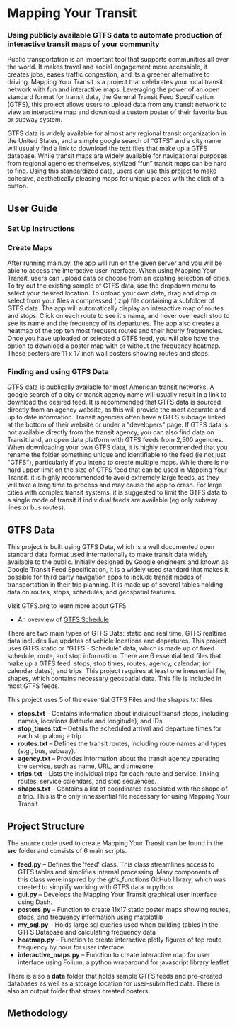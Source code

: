 # Mapping Your Transit

### **Using publicly available GTFS data to automate production of interactive transit maps of your community**

Public transportation is an important tool that supports communities all over the world. It makes travel and social engagement more accessible, it creates jobs, eases traffic congestion, and its a greener alternative to driving. Mapping Your Transit is a project that celebrates your local transit network with fun and interactive maps. Leveraging the power of an open standard format for transit data, the General Transit Feed Specification (GTFS), this project allows users to upload data from any transit network to view an interactive map and download a custom poster of their favorite bus or subway system. 	

GTFS data is widely available for almost any regional transit organization in the United States, and a simple google search of “GTFS” and a city name will usually find a link to download the text files that make up a GTFS database. While transit maps are widely available for navigational purposes from regional agencies themselves, stylized “fun” transit maps can be hard to find. Using this standardized data, users can use this project to make cohesive, aesthetically pleasing maps for unique places with the click of a button.

## User Guide

### Set Up Instructions

### Create Maps

After running main.py, the app will run on the given server and you will be able to access the interactive user interface. 
When using Mapping Your Transit, users can upload data or choose from an existing selection of cities. To try out the existing sample of GTFS data, use the dropdown menu to select your desired location. To upload your own data, drag and drop or select from your files a compressed (.zip) file containing a subfolder of GTFS data. The app will automatically display an interactive map of routes and stops. Click on each route to see it's name, and hover over each stop to see its name and the frequency of its departures. The app also creates a heatmap of the top ten most frequent routes and their hourly frequencies. 
Once you have uploaded or selected a GTFS feed, you will also have the option to download a poster map with or without the frequency heatmap. These posters are 11 x 17 inch wall posters showing routes and stops.

### Finding and using GTFS Data

GTFS data is publically available for most American transit networks. A google search of a city or transit agency name will usually result in a link to download the desired feed. It is recommended that GTFS data is sourced directly from an agency website, as this will provide the most accurate and up to date information. Transit agencies often have a GTFS subpage linked at the bottom of their website or under a "developers" page. If GTFS data is not available directly from the transit agency, you can also find data on Transit.land, an open data platform with GTFS feeds from 2,500 agencies. 
When downloading your own GTFS data, it is highly recommended that you rename the folder something unique and identifiable to the feed (ie not just "GTFS"), particularly if you intend to create multiple maps. 
While there is no hard upper limit on the size of GTFS feed that can be used in Mapping Your Transit, it is highly recommended to avoid extremely large feeds, as they will take a long time to process and may cause the app to crash. For large cities with complex transit systems, it is suggested to limit the GTFS data to a single mode of transit if individual feeds are available (eg only subway lines or bus routes). 

## GTFS Data
This project is built using GTFS Data, which is a well documented open standard data format used internationally to make transit data widely available to the public. Initially designed by Google engineers and known as Google Transit Feed Specification, it is a widely used standard that makes it possible for third party navigation apps to include transit modes of transportation in their trip planning. It is made up of several tables holding data on routes, stops, schedules, and geospatial features. 

Visit GTFS.org to learn more about GTFS
- An overview of [GTFS Schedule](https://gtfs.org/documentation/overview/#gtfs-schedule)

There are two main types of GTFS Data: static and real time. GTFS realtime data includes live updates of vehicle locations and departures. This project uses GTFS static or “GTFS - Schedule” data, which is made up of fixed schedule, route, and stop information. There are 6 essential text files that make up a GTFS feed: stops, stop times, routes, agency, calendar, (or calendar dates), and trips. This project requires at least one inessential file, shapes, which contains necessary geospatial data. This file is included in most GTFS feeds. 

This project uses 5 of the essential GTFS Files and the shapes.txt files

- **stops.txt** – Contains information about individual transit stops, including names, locations (latitude and longitude), and IDs.
- **stop_times.txt** – Details the scheduled arrival and departure times for each stop along a trip.
- **routes.txt** – Defines the transit routes, including route names and types (e.g., bus, subway).
- **agency.txt** – Provides information about the transit agency operating the service, such as name, URL, and timezone.
- **trips.txt** – Lists the individual trips for each route and service, linking routes, service calendars, and stop sequences.
- **shapes.txt** – Contains a list of coordinates associated with the shape of a trip. This is the only innessential file necessary for using Mapping Your Transit




## Project Structure

The source code used to create Mapping Your Transit can be found in the **src** folder and consists of 6 main scripts. 

- **feed.py** – Defines the 'feed' class. This class streamlines access to GTFS tables and simplifies internal processing.  Many components of this class were inspired by the gtfs_functions GitHub library, which was created to simplify working with GTFS data in python.
- **gui.py** – Develops the Mapping Your Transit graphical user interface using Dash.
- **posters.py** – Function to create 11x17 static poster maps showing routes, stops, and frequency information using matplotlib
- **my_sql.py** – Holds large sql queries used when building tables in the GTFS Database and calculating frequency data
- **heatmap.py** – Function to create interactive plotly figures of top route frequency by hour for user interface
- **interactive_maps.py** – Function to create interactive map for user interface using Folium, a python wraparound for javascript library leaflet

There is also a **data** folder that holds sample GTFS feeds and pre-created databases as well as a storage location for user-submitted data. There is also an output folder that stores created posters. 


## Methodology





 
